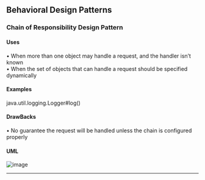 ## Behavioral Design Patterns 

### Chain of Responsibility Design Pattern 
#### Uses 
• When more than one object may handle a
request, and the handler isn’t known <br /> 
• When the set of objects that can handle a
request should be specified dynamically<br /> 
#### Examples 
java.util.logging.Logger#log()
#### DrawBacks
• No guarantee the request will be handled
unless the chain is configured properly
#### UML 
![image](https://user-images.githubusercontent.com/60134186/173256099-858d671b-93de-4eca-a416-ac0187312fcb.png)
 <hr/>













